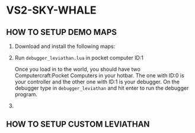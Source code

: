 # VS2-SKY-WHALE

## HOW TO SETUP DEMO MAPS
1. Download and install the following maps:
2. Run `debugger_leviathan.lua` in pocket computer ID:1
   
    Once you load in to the world, you should have two Computercraft:Pocket Computers in your hotbar. The one with ID:0 is your controller and the other one with ID:1 is your debugger.
    On the debugger type in `debugger_leviathan` and hit enter to run the debugger program. 
4. 

## HOW TO SETUP CUSTOM LEVIATHAN
